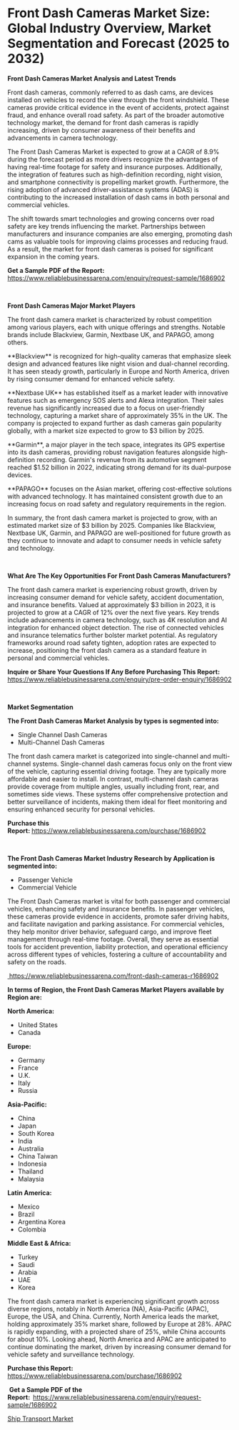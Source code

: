 <p><h1>Front Dash Cameras Market Size: Global Industry Overview, Market Segmentation and Forecast (2025 to 2032)</h1></p><p><strong>Front Dash Cameras Market Analysis and Latest Trends</strong></p>
<p><p>Front dash cameras, commonly referred to as dash cams, are devices installed on vehicles to record the view through the front windshield. These cameras provide critical evidence in the event of accidents, protect against fraud, and enhance overall road safety. As part of the broader automotive technology market, the demand for front dash cameras is rapidly increasing, driven by consumer awareness of their benefits and advancements in camera technology.</p><p>The Front Dash Cameras Market is expected to grow at a CAGR of 8.9% during the forecast period as more drivers recognize the advantages of having real-time footage for safety and insurance purposes. Additionally, the integration of features such as high-definition recording, night vision, and smartphone connectivity is propelling market growth. Furthermore, the rising adoption of advanced driver-assistance systems (ADAS) is contributing to the increased installation of dash cams in both personal and commercial vehicles.</p><p>The shift towards smart technologies and growing concerns over road safety are key trends influencing the market. Partnerships between manufacturers and insurance companies are also emerging, promoting dash cams as valuable tools for improving claims processes and reducing fraud. As a result, the market for front dash cameras is poised for significant expansion in the coming years.</p></p>
<p><strong>Get a Sample PDF of the Report:&nbsp;</strong> <a href="https://www.reliablebusinessarena.com/enquiry/request-sample/1686902?utm_campaign=3578&utm_medium=2&utm_source=Github&utm_content=ia&utm_term=30032025&utm_id=front-dash-cameras">https://www.reliablebusinessarena.com/enquiry/request-sample/1686902</a></p>
<p>&nbsp;</p>
<p><strong>Front Dash Cameras Major Market Players</strong></p>
<p><p>The front dash camera market is characterized by robust competition among various players, each with unique offerings and strengths. Notable brands include Blackview, Garmin, Nextbase UK, and PAPAGO, among others. </p><p>**Blackview** is recognized for high-quality cameras that emphasize sleek design and advanced features like night vision and dual-channel recording. It has seen steady growth, particularly in Europe and North America, driven by rising consumer demand for enhanced vehicle safety.</p><p>**Nextbase UK** has established itself as a market leader with innovative features such as emergency SOS alerts and Alexa integration. Their sales revenue has significantly increased due to a focus on user-friendly technology, capturing a market share of approximately 35% in the UK. The company is projected to expand further as dash cameras gain popularity globally, with a market size expected to grow to $3 billion by 2025.</p><p>**Garmin**, a major player in the tech space, integrates its GPS expertise into its dash cameras, providing robust navigation features alongside high-definition recording. Garmin's revenue from its automotive segment reached $1.52 billion in 2022, indicating strong demand for its dual-purpose devices. </p><p>**PAPAGO** focuses on the Asian market, offering cost-effective solutions with advanced technology. It has maintained consistent growth due to an increasing focus on road safety and regulatory requirements in the region.</p><p>In summary, the front dash camera market is projected to grow, with an estimated market size of $3 billion by 2025. Companies like Blackview, Nextbase UK, Garmin, and PAPAGO are well-positioned for future growth as they continue to innovate and adapt to consumer needs in vehicle safety and technology.</p></p>
<p>&nbsp;</p>
<p><strong>What Are The Key Opportunities For Front Dash Cameras Manufacturers?</strong></p>
<p><p>The front dash camera market is experiencing robust growth, driven by increasing consumer demand for vehicle safety, accident documentation, and insurance benefits. Valued at approximately $3 billion in 2023, it is projected to grow at a CAGR of 12% over the next five years. Key trends include advancements in camera technology, such as 4K resolution and AI integration for enhanced object detection. The rise of connected vehicles and insurance telematics further bolster market potential. As regulatory frameworks around road safety tighten, adoption rates are expected to increase, positioning the front dash camera as a standard feature in personal and commercial vehicles.</p></p>
<p><strong>Inquire or Share Your Questions If Any Before Purchasing This Report:</strong> <a href="https://www.reliablebusinessarena.com/enquiry/pre-order-enquiry/1686902?utm_campaign=3578&utm_medium=2&utm_source=Github&utm_content=ia&utm_term=30032025&utm_id=front-dash-cameras">https://www.reliablebusinessarena.com/enquiry/pre-order-enquiry/1686902</a></p>
<p>&nbsp;</p>
<p><strong>Market Segmentation</strong></p>
<p><strong>The Front Dash Cameras Market Analysis by types is segmented into:</strong></p>
<p><ul><li>Single Channel Dash Cameras</li><li>Multi-Channel Dash Cameras</li></ul></p>
<p><p>The front dash camera market is categorized into single-channel and multi-channel systems. Single-channel dash cameras focus only on the front view of the vehicle, capturing essential driving footage. They are typically more affordable and easier to install. In contrast, multi-channel dash cameras provide coverage from multiple angles, usually including front, rear, and sometimes side views. These systems offer comprehensive protection and better surveillance of incidents, making them ideal for fleet monitoring and ensuring enhanced security for personal vehicles.</p></p>
<p><strong>Purchase this Report:&nbsp;</strong><a href="https://www.reliablebusinessarena.com/purchase/1686902?utm_campaign=3578&utm_medium=2&utm_source=Github&utm_content=ia&utm_term=30032025&utm_id=front-dash-cameras">https://www.reliablebusinessarena.com/purchase/1686902</a></p>
<p>&nbsp;</p>
<p><strong>The Front Dash Cameras Market Industry Research by Application is segmented into:</strong></p>
<p><ul><li>Passenger Vehicle</li><li>Commercial Vehicle</li></ul></p>
<p><p>The Front Dash Cameras market is vital for both passenger and commercial vehicles, enhancing safety and insurance benefits. In passenger vehicles, these cameras provide evidence in accidents, promote safer driving habits, and facilitate navigation and parking assistance. For commercial vehicles, they help monitor driver behavior, safeguard cargo, and improve fleet management through real-time footage. Overall, they serve as essential tools for accident prevention, liability protection, and operational efficiency across different types of vehicles, fostering a culture of accountability and safety on the roads.</p></p>
<p><a href="https://www.reliablebusinessarena.com/front-dash-cameras-r1686902?utm_campaign=3578&utm_medium=2&utm_source=Github&utm_content=ia&utm_term=30032025&utm_id=front-dash-cameras">&nbsp;https://www.reliablebusinessarena.com/front-dash-cameras-r1686902</a></p>
<p><strong>In terms of Region, the Front Dash Cameras Market Players available by Region are:</strong></p>
<p>
    <p> <strong> North America: </strong>
        <ul>
            <li>United States</li>
            <li>Canada</li>
        </ul>
        </p> 
    <p> <strong> Europe: </strong>
        <ul>
            <li>Germany</li>
            <li>France</li>
            <li>U.K.</li>
            <li>Italy</li>
            <li>Russia</li>
        </ul>
        </p> 
    <p> <strong> Asia-Pacific: </strong>
        <ul>
            <li>China</li>
            <li>Japan</li>
            <li>South Korea</li>
            <li>India</li>
            <li>Australia</li>
            <li>China Taiwan</li>
            <li>Indonesia</li>
            <li>Thailand</li>
            <li>Malaysia</li>
        </ul>
        </p> 
    <p> <strong> Latin America: </strong>
        <ul>
            <li>Mexico</li>
            <li>Brazil</li>
            <li>Argentina Korea</li>
            <li>Colombia</li>
        </ul>
        </p> 
    <p> <strong> Middle East & Africa: </strong>
        <ul>
            <li>Turkey</li>
            <li>Saudi</li>
            <li>Arabia</li>
            <li>UAE</li>
            <li>Korea</li>
        </ul>
    </p>
    </p>
<p><p>The front dash camera market is experiencing significant growth across diverse regions, notably in North America (NA), Asia-Pacific (APAC), Europe, the USA, and China. Currently, North America leads the market, holding approximately 35% market share, followed by Europe at 28%. APAC is rapidly expanding, with a projected share of 25%, while China accounts for about 10%. Looking ahead, North America and APAC are anticipated to continue dominating the market, driven by increasing consumer demand for vehicle safety and surveillance technology.</p></p>
<p><strong>Purchase this Report: </strong><a href="https://www.reliablebusinessarena.com/purchase/1686902?utm_campaign=3578&utm_medium=2&utm_source=Github&utm_content=ia&utm_term=30032025&utm_id=front-dash-cameras">https://www.reliablebusinessarena.com/purchase/1686902</a></p>
<p>&nbsp;<strong>Get a Sample PDF of the Report:&nbsp;&nbsp;</strong><a href="https://www.reliablebusinessarena.com/enquiry/request-sample/1686902?utm_campaign=3578&utm_medium=2&utm_source=Github&utm_content=ia&utm_term=30032025&utm_id=front-dash-cameras">https://www.reliablebusinessarena.com/enquiry/request-sample/1686902</a></p>
<p><strong></strong></p>
<p><p><a href="https://github.com/storcweithzg/Market-Research-Report-List-1/blob/main/ship-transport-market.md?utm_campaign=3578&utm_medium=2&utm_source=Github&utm_content=ia&utm_term=30032025&utm_id=front-dash-cameras">Ship Transport Market</a></p></p>